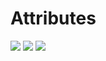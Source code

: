 # Attributes

<img src="https://assets.exercism.org/bootcamp/diagrams/html/13.png" class="diagram"/>
<img src="https://assets.exercism.org/bootcamp/diagrams/html/14.png" class="diagram"/>
<img src="https://assets.exercism.org/bootcamp/diagrams/html/15.png" class="diagram"/>
